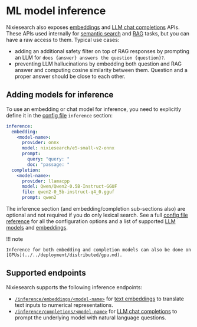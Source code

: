 # ML model inference

Nixiesearch also exposes [embeddings](embeddings.md) and [LLM chat completions](completions.md) APIs. These APIs used internally for [semantic search](../search/query.md) and [RAG](../search/rag.md) tasks, but you can have a raw access to them. Typical use cases:

* adding an additional safety filter on top of RAG responses by prompting an LLM for `does {answer} answers the question {question}?`.
* preventing LLM hallucinations by embedding both question and RAG answer and computing cosine similarity between them. Question and a proper answer should be close to each other.

## Adding models for inference

To use an embedding or chat model for inference, you need to explicitly define it in the [config file](../../reference/config.md) `inference` section:

```yaml
inference:
  embedding:
    <model-name>:
      provider: onnx
      model: nixiesearch/e5-small-v2-onnx
      prompt:
        query: "query: "
        doc: "passage: "
  completion:
    <model-name>:
      provider: llamacpp
      model: Qwen/Qwen2-0.5B-Instruct-GGUF
      file: qwen2-0_5b-instruct-q4_0.gguf
      prompt: qwen2
```

The inference section (and embedding/completion sub-sections also) are optional and not required if you do only lexical search. See a full [config file reference](../../reference/config.md#ml-inference) for all the configuration options and a list of supported [LLM models](../../reference/models/completion.md) and [embeddings](../../reference/models/embedding.md).

!!! note

    Inference for both embedding and completion models can also be done on [GPUs](../../deployment/distributed/gpu.md).

## Supported endpoints

Nixiesearch supports the following inference endpoints:

* [`/inference/embeddings/<model-name>`](embeddings.md) for [text embeddings](embeddings.md) to translate text inputs to numerical representations.
* [`/inference/completions/<model-name>`](completions.md) for [LLM chat completions](completions.md) to prompt the underlying model with natural language questions.

